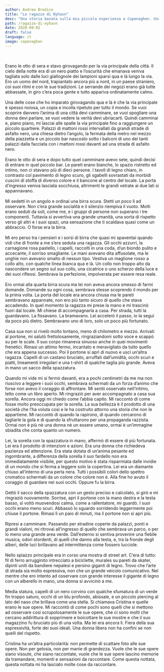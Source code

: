 ```yaml
---
author: Andrea Bredice
title: "Le ragazze di Nyhavn"
desc: "Una storia basata sulla mia piccola esperienza a Copenaghen. Una bellissima città che vi farò conoscere grazie anche a queste tre belissime ragazze, e un pò di birra"
path: /ragazze-di-nyhavn
date: 2020-09-02
draft: false
language: it
image: copenaghen
---
```



<!-- <img class="margin" src='../../images/copenaghen.JPG'/> -->
<!-- <span class="margin">
![](../../images/copenaghen.JPG)
</span> -->
<br/>
<br/>
Erano le otto di sera e stavo girovagando per la via principale della città. Il cielo della notte era di un nero piatto e l’oscurità che emanava veniva tagliata solo dalle luci giallognole dei lampioni sparsi qua e là lungo la via. Ero un uomo del nord, trapiantato ancora più a nord, in un paese straniero, coi suoi ritmi e con le sue tradizioni. Le serrande dei negozi erano già tutte abbassate, in giro c’era poca gente e tutto appariva ordinatamente calmo.
<br/>
<br/>
Una delle cose che ho imparato girovagando qua e là è che la via principale è spesso noiosa, un copia e incolla ripetuto per tutto il mondo. Se vuoi scoprire davvero l’anima di una città devi camminare, se vuoi spogliare una donna devi parlare, se vuoi vedere la verità devi ubriacarti. Quindi camminai e, piano piano, mi lasciai alle spalle la via principale fino a raggiungere un piccolo quartiere. Palazzi di mattoni rossi intervallati da grandi strade di asfalto nero, una chiesa dietro l’angolo, la fermata della metro nel mezzo della piazzetta e un piccolo bar nascosto sotto i balconi di uno dei tanti palazzi dalla facciata con i mattoni rossi davanti ad una strada di asfalto nero.
<br/>
<br/>
Erano le otto di sera e dopo tutto quel camminare avevo sete, quindi decisi di entrare in quel piccolo bar. Le pareti erano bianche, lo spazio ristretto ed intimo, non ci stavano più di dieci persone. I tavoli di legno chiaro, in contrasto col pavimento di legno scuro, gli sgabelli sovrastati da morbidi cuscini di stoffa di diverso colore e il bancone al centro del locale. La porta d’ingresso veniva lasciata socchiusa, altrimenti le grandi vetrate ai due lati si appannavano.
<br/>
<br/>
Mi sedetti in un angolo e ordinai una birra scura. Stetti un poco lì ad osservare. Non c’era grande socialità e il silenzio riempiva il vuoto. Molti erano seduti da soli, come me, e i gruppi di persone non superano i tre componenti. Tuttavia si avvertiva una grande umanità, una sorta di rispetto verso gli altri e i suoi spazi, una sensazione che ti scaldava quasi come un abbraccio. O forse era la birra.
<br/>
<br/>
Mi ero perso tra i pensieri e i sorsi di birra che quasi mi spaventai quando vidi che di fronte a me s’era seduta una ragazza. Gli occhi azzurri, la carnagione rosa pastello, i capelli, raccolti in una coda, d’un biondo pulito e accecante, il sorriso smagliante. Le mani avevano dita affusolate, ma le unghie non avevano smalto di nessun tipo. Vestiva un maglione rosso a collo alto, con qualche linea bianca qua e là. Un collo non troppo alto da nascondere un segno sul suo collo, una cicatrice o uno scherzo della luce e dei suoi riflessi. Sembrava la perfezione, impolverata per essere resa reale.
<br/>
<br/>
Ero ormai alla quarta birra scura ma lei non aveva ancora smesso di farmi domande. Domande su ogni cosa, sembrava stesse scoprendo il mondo per la prima volta. La porta del locale era ancora chiusa ma le pareti sembravano appannate, non ero più tanto sicuro di quello che stava accadendo. In quel momento la ragazza mi prese la mano e mi trascinò fuori dal locale. Mi chiese di accompagnarla a casa. Per strada, tutti la guardavano. La fissavano. La bramavano. Lei accelerò il passo, io la seguì da poco più dietro. Sembravano uno di loro, solo un poco più fortunato.
<br/>
<br/>
Casa sua non si rivelò molto lontano, meno di chilometro e mezzo. Arrivati al portone, mi salutò frettolosamente, ringraziandomi sotto voce e scappò su per le scale. Il suo corpo rimaneva sinuoso anche in quei movimenti frenetici. Rimasi un attimo fermo, incantato e meravigliato da tutto quello che era appena successo. Poi il portone si aprì di nuovo e uscì un’altra ragazza. Capelli di un castano bruciato, arruffati dall’umidità, occhi scuri e piatti, lineamenti irregolari e una t-shirt di qualche taglia più grande. Aveva in mano un sacco della spazzatura.
<br/>
<br/>
Quando mi vide mi si fermò davanti, era a pochi centimetri da me ma non riuscivo a leggere i suoi occhi, sembrava schermati da un forza d’animo che forse non avevo il coraggio di affrontare. Mi sentii osservato nell’intimo, letto come un libro aperto. Mi ringraziò per aver accompagnato a casa sua sorella. Ancora oggi mi chiedo come l’abbia capito. Mi raccontò di come fosse molto preoccupata per la sorella. La sua bellezza è il prodotto di una società che l’ha voluta così e le ha costruito attorno una storia che non le appartiene. Mi raccontò di quando la rapirono, di quando cercarono di tagliarle la gola e di quando la sfruttarono per una propaganda razzista. Ormai non è più nè una donna nè un essere umano, ormai è un’immagine sbiadita che conta quanto un numero.
<br/>
<br/>
Lei, la sorella con la spazzatura in mano, affermò di essere di più fortunata. Lei era il prodotto di intenzioni e azioni. Era una donna che richiedeva pazienza ed attenzione. Era stata dotata di un’anima pesante ed ingombrante, a differenza della sorella il suo fardello non era immediatamente visibile, per questo motivo è stata risparmiata dalle invidie di un mondo che si ferma a leggere solo la copertina. Lei era un diamante chiuso all’interno di una perla nera. Tutti i possibili colori dello spettro cromatico schermati da un colore che colore non è. Alla fine ho avuto il coraggio di guardare nei suoi occhi. Oppure fu la birra.
<br/>
<br/>
Gettò il sacco della spazzatura con un gesto preciso e calcolato, si girò e mi ringraziò nuovamente. Sorrise, aprì il portone con la mano destra e la testa basso, si voltò muovendosi calma, come a rallentatore, mi guardò. I suoi occhi erano meno scuri. Abbassò lo sguardo sorridendo leggermente poi chiuse il portone. Rimasi lì un paio di minuti, ma il portone non si aprì più.
<br/>
<br/>
Ripresi a camminare. Passando per stradine coperte da palazzi, ponti e grandi vialoni, mi ritrovai all’ingresso di quello che sembrava un parco, o per lo meno una grande area verde. Dall’esterno si sentiva provenire una flebile musica, odori stordenti, di quelli che danno alla testa, e, tra la fronde degli alberi, delle luci brillavano ad intermittenza come fossero lucciole.
<br/>
<br/>
Nello spiazzo principale era in corso una mostra di street art. C’era di tutto: fil di ferro arrugginito intrecciato a biciclette, murales su pareti da skater, dipinti uniti da bandiere nepalesi e persino giganti di legno. Trovo che l’arte di strada sia molto espressiva, non che un grande veicolo comunicativo. Nel mentre che ero intento ad osservare con grande interesse il gigante di legno con un alberello in mano, una donna si avvicinò a me.
<br/>
<br/>
Media statura, capelli di un nero corvino con qualche sfumatura di un verde fin troppo saturo, occhi di un blu profondo, abissale, e un piccolo piercing al lato del naso che brillava come una stella. Si chiamava Cristina e quelle erano le sue opere. Mi raccontò di come pochi sono quelli che si mettono ad osservare così scrupolosamente le sue opere, che ci sono molti che cercano addirittura di sopprimere e boicottare le sue mostre e che il suo magazzino fu bruciato più di una volta. Ma lei era ancora lì. Fiera della sua espressività, forte dei suoi ideali. Una donna libera non ha confini se non quelli del rispetto.
<br/>
<br/>
Cristina ha un’altra particolarità: non permette di scattare foto alle sue opere. Non per gelosia, non per manie di grandezza. Vuole che le sue opere siano vissute, che siano raccontate, vuole che le sue opere lascino memorie da tramandare, momenti e sensazioni da raccontare. Come questa nottata, questa nottata mi ha lasciato molte cose da raccontare.


